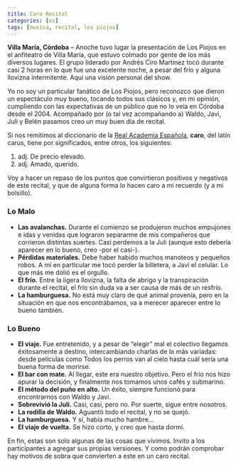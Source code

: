 ```yaml
---
title: Caro Recital
categories: [es]
tags: [musica, recital, los piojos]
---
```

**Villa María, Córdoba** &#8211; Anoche tuvo lugar la presentación de Los Piojos en el anfiteatro de Villa María, que estuvo colmado por gente de los más diversos lugares. El grupo liderado por Andrés Ciro Martínez tocó durante casi 2 horas en lo que fue una excelente noche, a pesar del frío y alguna llovizna intermitente. Aquí una visión personal del show.

Yo no soy un particular fanático de Los Piojos, pero reconozco que dieron un espectáculo muy bueno, tocando todos sus clásicos y, en mi opinión, cumpliendo con las expectativas de un público que no lo veía en Córdoba desde el 2004. Acompañado por (o tal vez acompañando a) Waldo, Javi, Juli y Belén pasamos creo un muy buen día de recital.

Si nos remitimos al diccionario de la <a href="http://buscon.rae.es/draeI/SrvltConsulta?TIPO_BUS=3&LEMA=caro" title="caro" target="_blank">Real Academia Española</a>, **caro**, del latín carus, tiene por significados, entre otros, los siguientes:

1.  adj. De precio elevado.
2.  adj. Amado, querido.

Voy a hacer un repaso de los puntos que convirtieron positivos y negativos de este recital, y que de alguna forma lo hacen caro a mi recuerdo (y a mi bolsillo).

### Lo Malo

*   **Las avalanchas.** Durante el comienzo se produjeron muchos empujones e idas y venidas que lograron separarme de mis compañeros que corrieron distintas suertes. Casi perdemos a la Juli (aunque esto debería aparecer en lo bueno, creo -por el casi-).
*   **Pérdidas materiales.** Debe haber habido muchos manoteos y pequeños robos. A mí en particular me tocó perder la billetera, a Javi el celular. Lo que más me dolió es el orgullo.
*   **El frío.** Entre la ligera llovizna, la falta de abrigo y la transpiración durante el recital, el frío sin duda va a ser causa de más de un resfrío.
*   **La hamburguesa.** No está muy claro de qué animal provenía, pero en la situación en que nos encontrábamos, va a merecer aparecer entre lo bueno también.

### Lo Bueno

*   **El viaje.** Fue entretenido, y a pesar de “elegir” mal el colectivo llegamos éxitosamente a destino, intercambiando charlas de lo más variadas: desde películas como Todos los perros van al cielo hasta cuál sería una buena forma de morirse.
*   **El bar con mate.** Al llegar, este era nuestro objetivo. Pero el frío nos hizo apurar la decisión, y finalmente nos tomamos unos cafés y submarino.
*   **El método del puño en alto.** Un éxito, siempre funcionó para encontrarnos con Waldo y Javi.
*   **Sobrevivió la Juli.** Casi, casi, pero no. Por suerte, sigue entre nosotros.
*   **La rodilla de Waldo.** Aguantó todo el recital, y no se quejó.
*   **La hamburguesa.** Y sí, había mucho hambre…
*   **El viaje de vuelta.** Se hizo corto, y creo que hasta dormí.

En fin, estas son solo algunas de las cosas que vivimos. Invito a los participantes a agregar sus propias versiones. Y como podrán comprobar hay motivos de sobra que convierten a este en un caro recital.